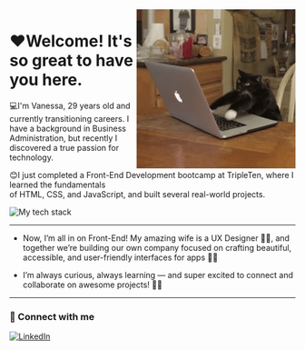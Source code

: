 <img src = "giphy.gif" width = "280px" align= "right">

# ❤️Welcome! It's so great to have you here.

💻I'm Vanessa, 29 years old and currently transitioning careers. I have a background in Business Administration, but recently I discovered a true passion for technology. 

😊I just completed a Front-End Development bootcamp at TripleTen, where I learned the fundamentals <br> of HTML, CSS, and JavaScript, and built several real-world projects.

<div align="left">
  <img src="https://skillicons.dev/icons?i=html,css,js,react,nodejs&theme=light&perline=5" alt="My tech stack"/>
</div>

---

- Now, I’m all in on Front-End! My amazing wife is a UX Designer 🎨💡, and together we’re building our own company focused on crafting beautiful, accessible, and user-friendly interfaces for apps 📱✨

- I’m always curious, always learning — and super excited to connect and collaborate on awesome projects! 🤝💬

---

### 📲 Connect with me

[![LinkedIn](https://img.shields.io/badge/LinkedIn-blue?style=for-the-badge&logo=linkedin&logoColor=white)](https://www.linkedin.com/in/vanessa-nascimento-da-silva-63728b142/)
